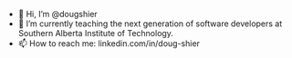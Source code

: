 - 👋 Hi, I’m @dougshier
- 👀 I’m currently teaching the next generation of software developers at Southern Alberta Institute of Technology.
- 📫 How to reach me: linkedin.com/in/doug-shier

<!---
dougshier/dougshier is a ✨ special ✨ repository because its `README.md` (this file) appears on your GitHub profile.
You can click the Preview link to take a look at your changes.
--->
